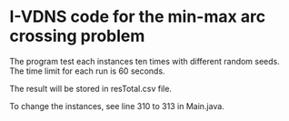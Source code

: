 # I-VDNS code for the min-max arc crossing problem


The program test each instances ten times with different random seeds.
The time limit for each run is 60 seconds.

The result will be stored in resTotal.csv file.

To change the instances, see line 310 to 313 in Main.java.